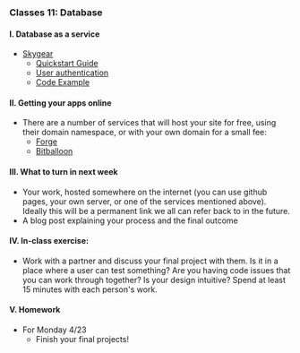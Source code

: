 ### Classes 11: Database

#### I. Database as a service
* [Skygear](https://skygear.io/)
  * [Quickstart Guide](https://docs.skygear.io/guides/intro/quickstart/js/)
  * [User authentication](https://docs.skygear.io/guides/auth/basics/js/)
  * [Code Example](https://github.com/ITP-Mashups/Mashups/tree/master/11_Database/Skygear)

#### II. Getting your apps online
* There are a number of services that will host your site for free, using their domain namespace, or with your own domain for a small fee:
  * [Forge](https://getforge.com/)
  * [Bitballoon](https://www.bitballoon.com)

#### III. What to turn in next week
  * Your work, hosted somewhere on the internet (you can use github pages, your own server, or one of the services mentioned above). Ideally this will be a permanent link we all can refer back to in the future.
  * A blog post explaining your process and the final outcome

#### IV. In-class exercise: 
  * Work with a partner and discuss your final project with them. Is it in a place where a user can test something? Are you having code issues that you can work through together? Is your design intuitive? Spend at least 15 minutes with each person's work.

#### V. Homework
* For Monday 4/23
  * Finish your final projects!
